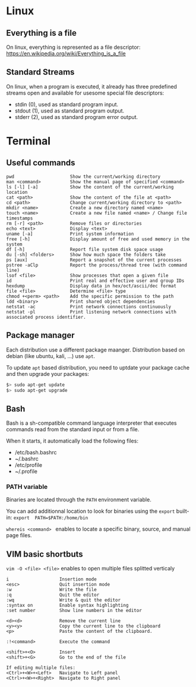# Linux

## Everything is a file

On linux, everything is represented as a file descriptor: https://en.wikipedia.org/wiki/Everything_is_a_file

## Standard Streams

On linux, when a program is executed, it already has three predefined streams open and available for usesome special file descriptors:
* stdin (0), used as standard program input.
* stdout (1), used as standard program output.
* stderr (2), used as standard program error output.

# Terminal

## Useful commands
```
pwd                     Show the current/working directory
man <command>           Show the manual page of specified <command>
ls [-l] [-a]            Show the content of the current/working location
cat <path>              Show the content of the file at <path>
cd <path>               Change current/working directory to <path>
mkdir <name>            Create a new directory named <name>
touch <name>            Create a new file named <name> / Change file timestamps
rm [-r] <path>          Remove files or directories
echo <text>             Display <text>
uname [-a]              Print system information
free [-h]               Display amount of free and used memory in the system
df [-h]                 Report file system disk space usage
du [-sh] <folders>      Show how much space the folders take
ps [aux]                Report a snapshot of the current processes
pstree -aClp            Report the process/thread tree (with command line)
lsof <file>             Show processes that open a given file
id                      Print real and effective user and group IDs
hexdump                 Display data in hex/oct/ascii/dec format
file <file>             Determine <file> type
chmod +<perm> <path>    Add the specific permission to the path
ldd <binary>            Print shared object dependencies
netstat -ac             Print network connections continuously
netstat -pl             Print listening network connections with associated process identifier. 
```

## Package manager

Each distribution use a different package maanger. Distribution based on debian (like ubuntu, kali, ...) use `apt`.

To update `apt` based distribution, you need to uptdate your package cache and then upgrade your packages:
```sh
$> sudo apt-get update
$> sudo apt-get upgrade
```

## Bash

Bash  is  a sh-compatible command language interpreter that executes commands read from the standard input or from a file.

When it starts, it automatically load the following files:
* /etc/bash.bashrc
* ~/.bashrc
* /etc/profile
* ~/.profile

### PATH variable

Binaries are located through the `PATH` environment variable.

You can add additionnal location to look for binaries using the `export` built-in: `export  PATH=$PATH:/home/bin`

`whereis <command> ` enables to locate a specific binary, source, and manual page files.

## VIM basic shortbuts

`vim -O <file> <file>` enables to open multiple files splitted verticaly

```
i                   Insertion mode
<esc>               Quit insertion mode
:w                  Write the file
:q                  Quit the editor
:wq                 Write & quit the editor
:syntax on          Enable syntax highlighting
:set number         Show line numbers in the editor

<d><d>              Remove the current line
<y><y>              Copy the current line to the clipboard
<p>                 Paste the content of the clipboard.

:!<command>         Execute the command

<shift>+<O>         Insert
<shift>+<G>         Go to the end of the file

If editing multiple files:
<Ctrl>+<W>+<Left>   Navigate to Left panel
<Ctrl>+<W>+<Right>  Navigate to Right panel
```